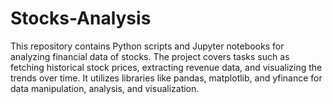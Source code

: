 # Stocks-Analysis
This repository contains Python scripts and Jupyter notebooks for analyzing financial data of stocks. The project covers tasks such as fetching historical stock prices, extracting revenue data, and visualizing the trends over time. It utilizes libraries like pandas, matplotlib, and yfinance for data manipulation, analysis, and visualization.
